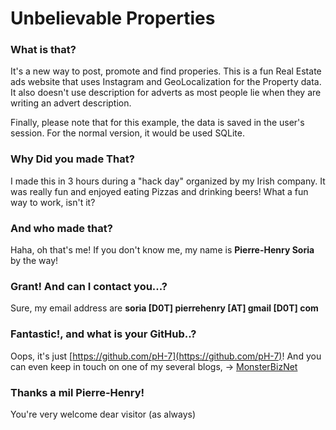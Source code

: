 # Unbelievable Properties

### What is that?

It's a new way to post, promote and find properies.
This is a fun Real Estate ads website that uses Instagram and GeoLocalization for the Property data.
It also doesn't use description for adverts as most people lie when they are writing an advert description.

Finally, please note that for this example, the data is saved in the user's session. For the normal version, it would be used SQLite.

### Why Did you made That?

I made this in 3 hours during a "hack day" organized by my Irish company. It was really fun and enjoyed eating Pizzas and drinking beers!
What a fun way to work, isn't it?


### And who made that?

Haha, oh that's me! If you don't know me, my name is **Pierre-Henry Soria** by the way!

### Grant! And can I contact you...?

Sure, my email address are **soria [D0T] pierrehenry [AT] gmail [D0T] com**


### Fantastic!, and what is your GitHub..?

Oops, it's just [https://github.com/pH-7](https://github.com/pH-7)!
And you can even keep in touch on one of my several blogs, -> [MonsterBizNet](http://monsterbiznet.com)


### Thanks a mil Pierre-Henry!

You're very welcome dear visitor (as always)

